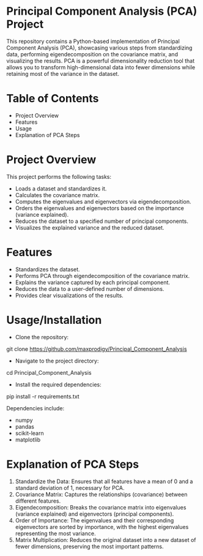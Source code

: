 # Principal Component Analysis (PCA) Project
This repository contains a Python-based implementation of Principal Component Analysis (PCA), showcasing various steps from standardizing data, performing eigendecomposition on the covariance matrix, and visualizing the results. PCA is a powerful dimensionality reduction tool that allows you to transform high-dimensional data into fewer dimensions while retaining most of the variance in the dataset.

# Table of Contents
- Project Overview
- Features
- Usage
- Explanation of PCA Steps

# Project Overview
This project performs the following tasks:

- Loads a dataset and standardizes it.
- Calculates the covariance matrix.
- Computes the eigenvalues and eigenvectors via eigendecomposition.
- Orders the eigenvalues and eigenvectors based on the importance (variance explained).
- Reduces the dataset to a specified number of principal components.
- Visualizes the explained variance and the reduced dataset.

# Features
- Standardizes the dataset.
- Performs PCA through eigendecomposition of the covariance matrix.
- Explains the variance captured by each principal component.
- Reduces the data to a user-defined number of dimensions.
- Provides clear visualizations of the results.

# Usage/Installation
- Clone the repository:

git clone https://github.com/maxprodigy/Principal_Component_Analysis

- Navigate to the project directory:

cd Principal_Component_Analysis

- Install the required dependencies:

pip install -r requirements.txt

Dependencies include:
- numpy
- pandas
- scikit-learn
- matplotlib

# Explanation of PCA Steps
1. Standardize the Data: Ensures that all features have a mean of 0 and a standard deviation of 1, necessary for PCA.
2. Covariance Matrix: Captures the relationships (covariance) between different features.
3. Eigendecomposition: Breaks the covariance matrix into eigenvalues (variance explained) and eigenvectors (principal components).
4. Order of Importance: The eigenvalues and their corresponding eigenvectors are sorted by importance, with the highest eigenvalues representing the most variance.
5. Matrix Multiplication: Reduces the original dataset into a new dataset of fewer dimensions, preserving the most important patterns.
